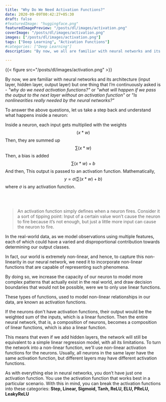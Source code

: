 ```yaml
---
title: "Why Do We Need Activation Functions?"
date: 2020-09-09T00:42:27+05:30
draft: false
#featuredImage: "huggingface.png"
featuredImagePreview: "/posts/dl/images/activation.png"
coverImage: "/posts/dl/images/activation.png"
images: ["/posts/dl/images/activation.png"]
tags: ["Deep Learning", "Activation Functions"]
#categories: ["Deep Learning"]
description: "By now, we all are familiar with neural networks and its architecture (input layer, hidden layer, output layer) but one thing that I’m continuously asked is - ‘why do we need activation functions?’ or ‘what will happen if we pass the output to the next layer without an activation function’ or ‘Is nonlinearities really needed by the neural networks?’"

---
```

<!--more-->

{{< figure src="/posts/dl/images/activation.png" >}}

By now, we are familiar with neural networks and its architecture (input layer, hidden layer, output layer) but one thing that I’m continuously asked is - *"why do we need activation functions?"* or *"what will happen if we pass the output to the next layer without an activation function"* or *"Is nonlinearities really needed by the neural networks?"*

To answer the above questions, let us take a step back and understand what happens inside a neuron:


Inside a neuron, each input gets multiplied with the weights  $$(x * w) $$ Then, they are summed up $$∑(x * w)$$ Then, a bias is added $$∑(x * w) + b$$ And then, This output is passed to an activation function. Mathematically, $$y = σ (∑(x * w) + b)$$ where $σ$ is any activation function.


<br><br>

> An activation function simply defines when a neuron fires. Consider it a sort of tipping point: Input of a certain value won’t cause the neuron to fire because it’s not enough, but just a little more input can cause the neuron to fire. 

In the real-world data, as we model
observations using multiple features, each of which could have a varied and
disproportional contribution towards determining our output classes. 

In fact, our world is
extremely non-linear, and hence, to capture this non-linearity in our neural network, we
need it to incorporate non-linear functions that are capable of representing such
phenomena. 

By doing so, we increase the capacity of our neuron to model more complex
patterns that actually exist in the real world, and draw decision boundaries that would not
be possible, were we to only use linear functions. 

These types of functions, used to model
non-linear relationships in our data, are known as activation functions.

If the neurons don't have activation functions,
their output would be the weighted sum of the inputs, which is a linear function.
Then the entire neural network, that is, a composition of neurons, becomes a composition of
linear functions, which is also a linear function. 

This means that even if we add hidden
layers, the network will still be equivalent to a simple linear regression model, with all its
limitations. To turn the network into a non-linear function, we'll use non-linear activation
functions for the neurons. Usually, all neurons in the same layer have the same
activation function, but different layers may have different activation functions.

As with everything else in neural networks, you don’t have just one activation
function. You use the activation function that works best in a particular scenario.
With this in mind, you can break the activation functions into these categories:
**Step, Linear, Sigmoid, Tanh, ReLU, ELU, PReLU, LeakyReLU**